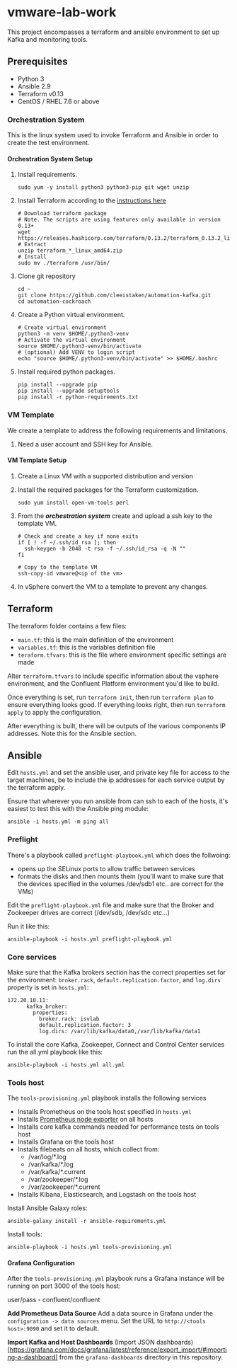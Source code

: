 # vmware-lab-work

This project encompasses a terraform and ansible environment to set up Kafka and monitoring tools.

## Prerequisites
* Python 3
* Ansible 2.9
* Terraform v0.13
* CentOS / RHEL 7.6 or above

### Orchestration System
This is the linux system used to invoke Terraform and Ansible in order to create the test environment.

#### Orchestration System Setup
1. Install requirements.
    ```
    sudo yum -y install python3 python3-pip git wget unzip
    ```

2. Install Terraform according to the [instructions here](https://www.terraform.io/downloads.html)
    ```
    # Download terraform package
    # Note. The scripts are using features only available in version 0.13+
    wget https://releases.hashicorp.com/terraform/0.13.2/terraform_0.13.2_linux_amd64.zip
    # Extract
    unzip terraform_*_linux_amd64.zip
    # Install
    sudo mv ./terraform /usr/bin/
    ```

3. Clone git repository
    ```
    cd ~
    git clone https://github.com/cleeistaken/automation-kafka.git
    cd automation-cockroach
    ````

4. Create a Python virtual environment.
    ```
    # Create virtual environment
    python3 -m venv $HOME/.python3-venv
    # Activate the virtual environment
    source $HOME/.python3-venv/bin/activate
    # (optional) Add VENV to login script
    echo "source $HOME/.python3-venv/bin/activate" >> $HOME/.bashrc
    ```

5. Install required python packages.
    ```
    pip install --upgrade pip
    pip install --upgrade setuptools
    pip install -r python-requirements.txt
    ```

### VM Template
We create a template to address the following requirements and limitations.
1. Need a user account and SSH key for Ansible.

#### VM Template Setup
1. Create a Linux VM with a supported distribution and version 

2. Install the required packages for the Terraform customization.
   ```
   sudo yum install open-vm-tools perl
   ```

3. From the ***orchestration system*** create and upload a ssh key to the template VM.
   ```
   # Check and create a key if none exits
   if [ ! -f ~/.ssh/id_rsa ]; then
     ssh-keygen -b 2048 -t rsa -f ~/.ssh/id_rsa -q -N ""
   fi
   
   # Copy to the template VM
   ssh-copy-id vmware@<ip of the vm>
   
   ```

4. In vSphere convert the VM to a template to prevent any changes.


## Terraform
The terraform folder contains a few files:

* `main.tf`: this is the main definition of the environment
* `variables.tf`: this is the variables definition file
* `teraform.tfvars`: this is the file where environment specific settings are made

Alter `terraform.tfvars` to include specific information about the vsphere environment, and the Confluent Platform environment you'd like to build. 

Once everything is set, run `terraform init`, then run `terraform plan` to ensure everything looks good. If everything looks right, then run `terraform apply` to apply the configuration.

After everything is built, there will be outputs of the various components IP addresses. Note this for the Ansible section.

## Ansible
Edit `hosts.yml` and set the ansible user, and private key file for access to the target machines, be to include the ip addresses for each service output by the terraform apply. 

Ensure that wherever you run ansible from can ssh to each of the hosts, it's easiest to test this with the Ansible ping module:

```
ansible -i hosts.yml -m ping all
```


### Preflight
There's a playbook called `preflight-playbook.yml` which does the follwoing:
 
 * opens up the SELinux ports to allow traffic between services
 * formats the disks and then mounts them (you'll want to make sure that the devices specified in the volumes /dev/sdb1 etc.. are correct for the VMs)

 Edit the `preflight-playbook.yml` file and make sure that the Broker and Zookeeper drives are correct (/dev/sdb, /dev/sdc etc...)
 
 Run it like this:

```
ansible-playbook -i hosts.yml preflight-playbook.yml
```

### Core services
Make sure that the Kafka brokers section has the correct properties set for the environment: `broker.rack`, `default.replication.factor`, and `log.dirs` property is set in `hosts.yml`:

```
172.20.10.11:
      kafka_broker:
        properties:
          broker.rack: isvlab
          default.replication.factor: 3
          log.dirs: /var/lib/kafka/data0,/var/lib/kafka/data1
```

To install the core Kafka, Zookeeper, Connect and Control Center services run the all.yml playbook like this:

```
ansible-playbook -i hosts.yml all.yml
```

### Tools host
The `tools-provisioning.yml` playbook installs the following services

* Installs Prometheus on the tools host specified in `hosts.yml`
* Installs [Prometheus node exporter](https://github.com/prometheus/node_exporter) on all hosts
* Installs core kafka commands needed for performance tests on tools host
* Installs Grafana on the tools host
* Installs filebeats on all hosts, which collect from:
    * /var/log/*.log
    * /var/kafka/*.log
    * /var/kafka/*.current
    * /var/zookeeper/*.log
    * /var/zookeeper/*.current
* Installs Kibana, Elasticsearch, and Logstash on the tools host

Install Ansible Galaxy roles:

```
ansible-galaxy install -r ansible-requirements.yml
```


Install tools:

```
ansible-playbook -i hosts.yml tools-provisioning.yml
```

#### Grafana Configuration
After the `tools-provisioning.yml` playbook runs a Grafana instance will be running on port 3000 of the tools host:

user/pass - confluent/confluent

**Add Prometheus Data Source**
Add a data source in Grafana under the `configuration -> data sources` menu. Set the URL to `http://<tools host>:9090` and set it to default.

**Import Kafka and Host Dashboards**
(Import JSON dashboards)[https://grafana.com/docs/grafana/latest/reference/export_import/#importing-a-dashboard] from the `grafana-dashboards` directory in this repository. 
